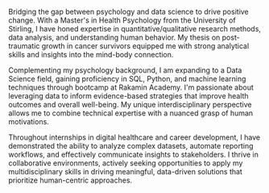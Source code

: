 Bridging the gap between psychology and data science to drive positive change. With a Master's in Health Psychology from the University of Stirling, I have honed expertise in quantitative/qualitative research methods, data analysis, and understanding human behavior. My thesis on post-traumatic growth in cancer survivors equipped me with strong analytical skills and insights into the mind-body connection.

Complementing my psychology background, I am expanding to a Data Science field, gaining proficiency in SQL, Python, and machine learning techniques through bootcamp at Rakamin Academy. I'm passionate about leveraging data to inform evidence-based strategies that improve health outcomes and overall well-being. My unique interdisciplinary perspective allows me to combine technical expertise with a nuanced grasp of human motivations.

Throughout internships in digital healthcare and career development, I have demonstrated the ability to analyze complex datasets, automate reporting workflows, and effectively communicate insights to stakeholders. I thrive in collaborative environments, actively seeking opportunities to apply my multidisciplinary skills in driving meaningful, data-driven solutions that prioritize human-centric approaches.
